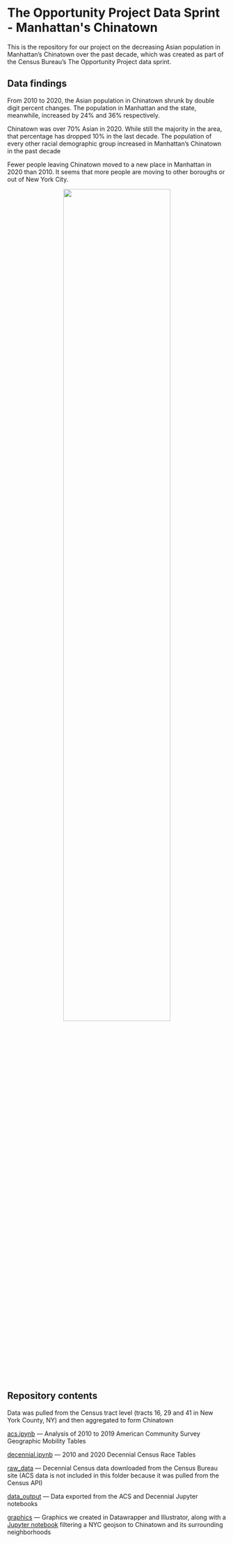 # The Opportunity Project Data Sprint - Manhattan's Chinatown

This is the repository for our project on the decreasing Asian population in Manhattan’s Chinatown over the past decade, which was created as part of the Census Bureau’s The Opportunity Project data sprint. 

## Data findings
From 2010 to 2020, the Asian population in Chinatown shrunk by double digit percent changes. The population in Manhattan and the state, meanwhile, increased by 24% and 36% respectively.

Chinatown was over 70% Asian in 2020. While still the majority in the area, that percentage has dropped 10% in the last decade.
The population of every other racial demographic group increased in Manhattan’s Chinatown in the past decade

Fewer people leaving Chinatown moved to a new place in Manhattan in 2020 than 2010. It seems that more people are moving to other boroughs or out of New York City.

<p align="center">
<img src="https://user-images.githubusercontent.com/30391956/142343996-d5f56dfa-8c1e-4460-8dc4-fc60b6272fc3.png" width=70%>
</p>

## Repository contents
Data was pulled from the Census tract level (tracts 16, 29 and 41 in New York County, NY) and then aggregated to form Chinatown

[acs.ipynb](https://github.com/ilenapeng/census/blob/main/acs.ipynb) — Analysis of 2010 to 2019 American Community Survey Geographic Mobility Tables

[decennial.ipynb](https://github.com/ilenapeng/census/blob/main/decennial.ipynb) — 2010 and 2020 Decennial Census Race Tables

[raw_data](https://github.com/ilenapeng/census/tree/main/raw_data) — Decennial Census data downloaded from the Census Bureau site (ACS data is not included in this folder because it was pulled from the Census API)

[data_output](https://github.com/ilenapeng/census/tree/main/data_output) — Data exported from the ACS and Decennial Jupyter notebooks

[graphics](https://github.com/ilenapeng/census/tree/main/graphics) — Graphics we created in Datawrapper and Illustrator, along with a [Jupyter notebook](https://github.com/ilenapeng/census/blob/main/graphics/manhattan_geojson.ipynb) filtering a NYC geojson to Chinatown and its surrounding neighborhoods
